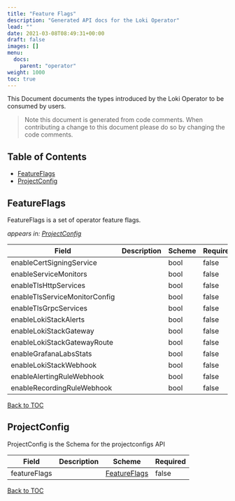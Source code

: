 ```yaml
---
title: "Feature Flags"
description: "Generated API docs for the Loki Operator"
lead: ""
date: 2021-03-08T08:49:31+00:00
draft: false
images: []
menu:
  docs:
    parent: "operator"
weight: 1000
toc: true
---
```


This Document documents the types introduced by the Loki Operator to be consumed by users.

> Note this document is generated from code comments. When contributing a change to this document please do so by changing the code comments.

## Table of Contents
* [FeatureFlags](#featureflags)
* [ProjectConfig](#projectconfig)

## FeatureFlags

FeatureFlags is a set of operator feature flags.


<em>appears in: [ProjectConfig](#projectconfig)</em>

| Field | Description | Scheme | Required |
| ----- | ----------- | ------ | -------- |
| enableCertSigningService |  | bool | false |
| enableServiceMonitors |  | bool | false |
| enableTlsHttpServices |  | bool | false |
| enableTlsServiceMonitorConfig |  | bool | false |
| enableTlsGrpcServices |  | bool | false |
| enableLokiStackAlerts |  | bool | false |
| enableLokiStackGateway |  | bool | false |
| enableLokiStackGatewayRoute |  | bool | false |
| enableGrafanaLabsStats |  | bool | false |
| enableLokiStackWebhook |  | bool | false |
| enableAlertingRuleWebhook |  | bool | false |
| enableRecordingRuleWebhook |  | bool | false |

[Back to TOC](#table-of-contents)

## ProjectConfig

ProjectConfig is the Schema for the projectconfigs API

| Field | Description | Scheme | Required |
| ----- | ----------- | ------ | -------- |
| featureFlags |  | [FeatureFlags](#featureflags) | false |

[Back to TOC](#table-of-contents)
